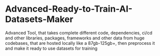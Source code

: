 # Advanced-Ready-to-Train-AI-Datasets-Maker
Advanced Tool, that takes complete different code, dependencies, ci/cd and other libraries, packages, frameworks and other data from huge codebases, that are hosted locally like a 87gb-125gb+, then preprocess it and make it ready to use datasets for training
